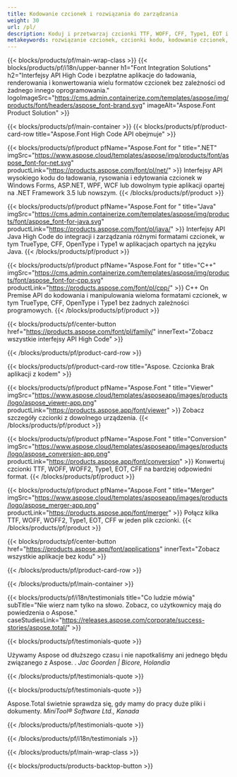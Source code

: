 ```yaml
---
title: Kodowanie czcionek i rozwiązania do zarządzania
weight: 30
url: /pl/
description: Koduj i przetwarzaj czcionki TTF, WOFF, CFF, Type1, EOT i inne za pomocą natywnych interfejsów API High Code lub zestawu aplikacji międzyplatformowych.
metakeywords: rozwiązanie czcionek, czcionki kodu, kodowanie czcionek, interfejs do pracy z czcionkami
---
```


{{< blocks/products/pf/main-wrap-class >}}
{{< blocks/products/pf/i18n/upper-banner h1="Font Integration Solutions" h2="Interfejsy API High Code i bezpłatne aplikacje do ładowania, renderowania i konwertowania wielu formatów czcionek bez zależności od żadnego innego oprogramowania." logoImageSrc="https://cms.admin.containerize.com/templates/aspose/img/products/font/headers/aspose_font-brand.svg" imageAlt="Aspose.Font Product Solution" >}}

{{< blocks/products/pf/main-container >}}
{{< blocks/products/pf/product-card-row title="Aspose.Font High Code API obejmuje" >}}

{{< blocks/products/pf/product pfName="Aspose.Font for " title=".NET" imgSrc="https://www.aspose.cloud/templates/aspose/img/products/font/aspose_font-for-net.svg" productLink="https://products.aspose.com/font/pl/net/" >}}
Interfejsy API wysokiego kodu do ładowania, rysowania i edytowania czcionek w Windows Forms, ASP.NET, WPF, WCF lub dowolnym typie aplikacji opartej na .NET Framework 3.5 lub nowszym.
{{< /blocks/products/pf/product >}}

{{< blocks/products/pf/product pfName="Aspose.Font for " title="Java" imgSrc="https://cms.admin.containerize.com/templates/aspose/img/products/font/aspose_font-for-java.svg" productLink="https://products.aspose.com/font/pl/java/" >}}
Interfejsy API Java High Code do integracji i zarządzania różnymi formatami czcionek, w tym TrueType, CFF, OpenType i Type1 w aplikacjach opartych na języku Java.
{{< /blocks/products/pf/product >}}

{{< blocks/products/pf/product pfName="Aspose.Font for " title="C++" imgSrc="https://cms.admin.containerize.com/templates/aspose/img/products/font/aspose_font-for-cpp.svg" productLink="https://products.aspose.com/font/pl/cpp/" >}}
C++ On Premise API do kodowania i manipulowania wieloma formatami czcionek, w tym TrueType, CFF, OpenType i Type1 bez żadnych zależności programowych.
{{< /blocks/products/pf/product >}}

{{< blocks/products/pf/center-button href="https://products.aspose.com/font/pl/family/" innerText="Zobacz wszystkie interfejsy API High Code" >}}

{{< /blocks/products/pf/product-card-row >}}

{{< blocks/products/pf/product-card-row title="Aspose. Czcionka Brak aplikacji z kodem" >}}

{{< blocks/products/pf/product pfName="Aspose.Font " title="Viewer" imgSrc="https://www.aspose.cloud/templates/asposeapp/images/products/logo/aspose_viewer-app.png" productLink="https://products.aspose.app/font/viewer" >}}
Zobacz szczegóły czcionki z dowolnego urządzenia.
{{< /blocks/products/pf/product >}}

{{< blocks/products/pf/product pfName="Aspose.Font " title="Conversion" imgSrc="https://www.aspose.cloud/templates/asposeapp/images/products/logo/aspose_conversion-app.png" productLink="https://products.aspose.app/font/conversion" >}}
Konwertuj czcionki TTF, WOFF, WOFF2, Type1, EOT, CFF na bardziej odpowiedni format.
{{< /blocks/products/pf/product >}}

{{< blocks/products/pf/product pfName="Aspose.Font " title="Merger" imgSrc="https://www.aspose.cloud/templates/asposeapp/images/products/logo/aspose_merger-app.png" productLink="https://products.aspose.app/font/merger" >}}
Połącz kilka TTF, WOFF, WOFF2, Type1, EOT, CFF w jeden plik czcionki.
{{< /blocks/products/pf/product >}}


{{< blocks/products/pf/center-button href="https://products.aspose.app/font/applications" innerText="Zobacz wszystkie aplikacje bez kodu" >}}

{{< /blocks/products/pf/product-card-row >}}

{{< /blocks/products/pf/main-container >}}

{{< blocks/products/pf/i18n/testimonials title="Co ludzie mówią" subTitle="Nie wierz nam tylko na słowo. Zobacz, co użytkownicy mają do powiedzenia o Aspose." caseStudiesLink="https://releases.aspose.com/corporate/success-stories/aspose.total/" >}}

{{< blocks/products/pf/testimonials-quote >}}
<p class="first">
 Używamy Aspose od dłuższego czasu i nie napotkaliśmy ani jednego błędu związanego z Aspose. .
 <em>
  Jac Goorden | Bicore, Holandia
 </em>
</p>

{{< /blocks/products/pf/testimonials-quote >}}

{{< blocks/products/pf/testimonials-quote >}}
<p class="second">
 Aspose.Total świetnie sprawdza się, gdy mamy do pracy duże pliki i dokumenty.
 <em>
  MiniTool® Software Ltd., Kanada
 </em>
</p>

{{< /blocks/products/pf/testimonials-quote >}}

{{< /blocks/products/pf/i18n/testimonials >}}

{{< /blocks/products/pf/main-wrap-class >}}

{{< blocks/products/products-backtop-button >}}